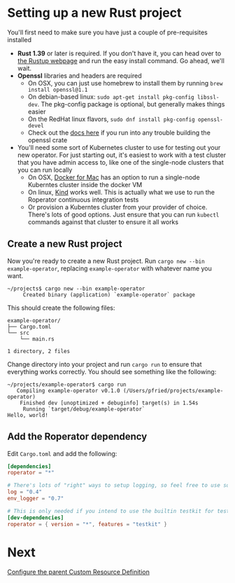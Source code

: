 # Setting up a new Rust project

You'll first need to make sure you have just a couple of pre-requisites installed

- **Rust 1.39** or later is required. If you don't have it, you can head over to [the Rustup webpage](https://rustup.rs) and run the easy install command. Go ahead, we'll wait.
- **Openssl** libraries and headers are required
    - On OSX, you can just use homebrew to install them by running `brew install openssl@1.1`
    - On debian-based linux: `sudo apt-get install pkg-config libssl-dev`. The pkg-config package is optional, but generally makes things easier
    - On the RedHat linux flavors, `sudo dnf install pkg-config openssl-devel`
    - Check out the [docs here](https://docs.rs/openssl/0.10.26/openssl/index.html#building) if you run into any trouble building the openssl crate
- You'll need some sort of Kubernetes cluster to use for testing out your new operator. For just starting out, it's easiest to work with a test cluster that you have admin access to, like one of the single-node clusters that you can run locally
    - On OSX, [Docker for Mac](https://docs.docker.com/docker-for-mac/install/) has an option to run a single-node Kuberntes cluster inside the docker VM
    - On linux, [Kind](https://kind.sigs.k8s.io/) works well. This is actually what we use to run the Roperator continuous integration tests
    - Or provision a Kuberntes cluster from your provider of choice. There's lots of good options. Just ensure that you can run `kubectl` commands against that cluster to ensure it all works

## Create a new Rust project

Now you're ready to create a new Rust project. Run `cargo new --bin example-operator`, replacing `example-operator` with whatever name you want.

```
~/projects$ cargo new --bin example-operator
     Created binary (application) `example-operator` package
```

This should create the following files:

```
example-operator/
├── Cargo.toml
└── src
    └── main.rs

1 directory, 2 files
```

Change directory into your project and run `cargo run` to ensure that everything works correctly. You should see something like the following:

```
~/projects/example-operator$ cargo run
   Compiling example-operator v0.1.0 (/Users/pfried/projects/example-operator)
    Finished dev [unoptimized + debuginfo] target(s) in 1.54s
     Running `target/debug/example-operator`
Hello, world!
```

## Add the Roperator dependency

Edit `Cargo.toml` and add the following:

```toml
[dependencies]
roperator = "*"

# There's lots of "right" ways to setup logging, so feel free to use something else. For this example, we'll use the `env_logger` crate
log = "0.4"
env_logger = "0.7"

# This is only needed if you intend to use the builtin testkit for testing your operator, which is probably a good idea
[dev-dependencies]
roperator = { version = "*", features = "testkit" }
```

# Next

[Configure the parent Custom Resource Definition](parent.md)
